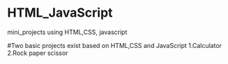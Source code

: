 # HTML_JavaScript
mini_projects using HTML,CSS, javascript

#Two basic projects exist  based on HTML,CSS and JavaScript
1.Calculator
2.Rock paper scissor
